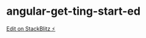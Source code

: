 # angular-get-ting-start-ed

[Edit on StackBlitz ⚡️](https://stackblitz.com/edit/angular-get-ting-start-ed)